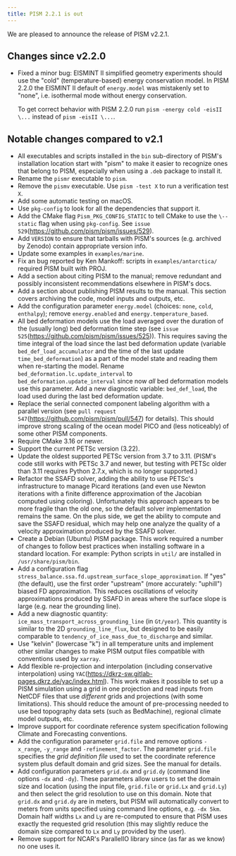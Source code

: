 ```yaml
---
title: PISM 2.2.1 is out
---
```


We are pleased to announce the release of PISM v2.2.1.

## Changes since v2.2.0

- Fixed a minor bug: EISMINT II simplified geometry experiments should
  use the \"cold\" (temperature-based) energy conservation model. In
  PISM 2.2.0 the EISMINT II default of `energy.model` was
  mistakenly set to \"none\", i.e. isothermal mode without energy
  conservation.

  To get correct behavior with PISM 2.2.0 run `pism -energy cold -eisII
  \...` instead of `pism -eisII \...`.

## Notable changes compared to v2.1

- All executables and scripts installed in the `bin`
  sub-directory of PISM\'s installation location start with \"pism\" to
  make it easier to recognize ones that belong to PISM, especially when
  using a `.deb` package to install it.
- Rename the `pismr` executable to `pism`.
- Remove the `pismv` executable. Use `pism -test
  X` to run a verification test `X`.
- Add some automatic testing on macOS.
- Use `pkg-config` to look for all the dependencies that
  support it.
- Add the CMake flag `Pism_PKG_CONFIG_STATIC` to tell CMake
  to use the `\--static` flag when using
  `pkg-config`. See `issue
  529`(https://github.com/pism/pism/issues/529).
- Add `VERSION` to ensure that tarballs with PISM\'s sources
  (e.g. archived by Zenodo) contain appropriate version info.
- Update some examples in `examples/marine`.
- Fix an bug reported by Ken Mankoff: scripts in
  `examples/antarctica/` required PISM built with PROJ.
- Add a section about citing PISM to the manual; remove redundant and
  possibly inconsistent recommendations elsewhere in PISM\'s docs.
- Add a section about publishing PISM results to the manual. This
  section covers archiving the code, model inputs and outputs, etc.
- Add the configuration parameter `energy.model` (choices:
  `none`, `cold`, `enthalpy`);
  remove `energy.enabled` and
  `energy.temperature_based`.
- All bed deformation models use the load averaged over the duration of
  the (usually long) bed deformation time step (see `issue
  525`(https://github.com/pism/pism/issues/525)). This requires saving
  the time integral of the load since the last bed deformation update
  (variable `bed_def_load_accumulator` and the time of the
  last update `time_bed_deformation`) as a part of the model
  state and reading them when re-starting the model. Rename
  `bed_deformation.lc.update_interval` to
  `bed_deformation.update_interval` since now *all* bed
  deformation models use this parameter. Add a new diagnostic variable:
  `bed_def_load`, the load used during the last bed
  deformation update.
- Replace the serial connected component labeling algorithm with a
  parallel version (see `pull request
  547`(https://github.com/pism/pism/pull/547) for details). This should
  improve strong scaling of the ocean model PICO and (less noticeably)
  of some other PISM components.
- Require CMake 3.16 or newer.
- Support the current PETSc version (3.22).
- Update the oldest supported PETSc version from 3.7 to 3.11. (PISM\'s
  code still works with PETSc 3.7 and newer, but testing with PETSc
  older than 3.11 requires Python 2.7.x, which is no longer supported.)
- Refactor the SSAFD solver, adding the ability to use PETSc\'s
  infrastructure to manage Picard iterations (and even use Newton
  iterations with a finite difference approximation of the Jacobian
  computed using coloring). Unfortunately this approach appears to be
  more fragile than the old one, so the default solver implementation
  remains the same. On the plus side, we get the ability to compute and
  save the SSAFD residual, which may help one analyze the quality of a
  velocity approximation produced by the SSAFD solver.
- Create a Debian (Ubuntu) PISM package. This work required a number of
  changes to follow best practices when installing software in a
  standard location. For example: Python scripts in `util/`
  are installed in `/usr/share/pism/bin`.
- Add a configuration flag
  `stress_balance.ssa.fd.upstream_surface_slope_approximation`.
  If \"yes\" (the default), use the first order \"upstream\" (more
  accurately: \"uphill\") biased FD approximation. This reduces
  oscillations of velocity approximations produced by SSAFD in areas
  where the surface slope is large (e.g. near the grounding line).
- Add a new diagnostic quantity:
  `ice_mass_transport_across_grounding_line` (in
  `Gt/year`). This quantity is similar to the 2D
  `grounding_line_flux`, but designed to be easily
  comparable to `tendency_of_ice_mass_due_to_discharge` and
  similar.
- Use \"kelvin\" (lowercase \"k\") in all temperature units and
  implement other similar changes to make PISM output files compatible
  with conventions used by `xarray`.
- Add flexible re-projection and interpolation (including conservative
  interpolation) using
  `YAC`(https://dkrz-sw.gitlab-pages.dkrz.de/yac/index.html). This work
  makes it possible to set up a PISM simulation using a grid in one
  projection and read inputs from NetCDF files that use *different*
  grids and projections (with some limitations). This should reduce the
  amount of pre-processing needed to use bed topography data sets (such
  as BedMachine), regional climate model outputs, etc.
- Improve support for coordinate reference system specification
  following Climate and Forecasting conventions.
- Add the configuration parameter `grid.file` and remove
  options `-x_range`, `-y_range` and
  `-refinement_factor`. The parameter
  `grid.file` specifies the *grid definition file* used to
  set the coordinate reference system plus default domain and grid
  sizes. See the manual for details.
- Add configuration parameters `grid.dx` and
  `grid.dy` (command line options `-dx` and
  `-dy`). These parameters allow users to set the domain
  size and location (using the input file, `grid.file` or
  `grid.Lx` and `grid.Ly`) and then select the
  grid resolution to use on this domain. Note that `grid.dx`
  and `grid.dy` are in meters, but PISM will automatically
  convert to meters from units specified using command line options,
  e.g. `-dx 5km`. Domain half widths `Lx` and
  `Ly` are re-computed to ensure that PISM uses exactly the
  requested grid resolution (this may slightly reduce the domain size
  compared to `Lx` and `Ly` provided by the
  user).
- Remove support for NCAR\'s ParallelIO library since (as far as we
know) no one uses it.

